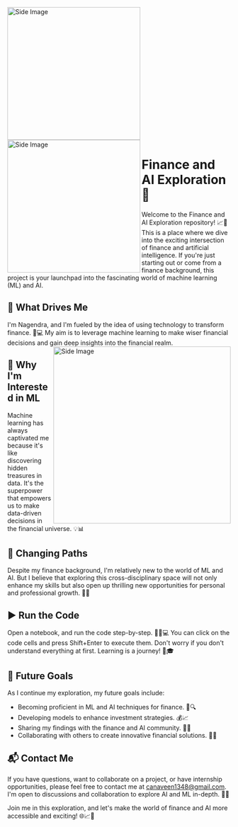 <img src="https://user-images.githubusercontent.com/74038190/212750672-2f3f2b50-c84f-4ed8-a60a-849ae69ff9df.gif" alt="Side Image" align="center" width="300"><img src="https://user-images.githubusercontent.com/74038190/240906093-9be4d344-6782-461a-b5a6-32a07bf7b34e.gif" alt="Side Image" align="left" width="300">


# Finance and AI Exploration 🚀

Welcome to the Finance and AI Exploration repository! 📈🤖 This is a place where we dive into the exciting intersection of finance and artificial intelligence. If you're just starting out or come from a finance background, this project is your launchpad into the fascinating world of machine learning (ML) and AI.

## 🌟 What Drives Me
I'm Nagendra, and I'm fueled by the idea of using technology to transform finance. 💼💻 My aim is to leverage machine learning to make wiser financial decisions and gain deep insights into the financial realm.
<img src="https://user-images.githubusercontent.com/74038190/235224431-e8c8c12e-6826-47f1-89fb-2ddad83b3abf.gif" alt="Side Image" align="right" width="400">
## 🤔 Why I'm Interested in ML
Machine learning has always captivated me because it's like discovering hidden treasures in data. It's the superpower that empowers us to make data-driven decisions in the financial universe. 💡📊

## 🚀 Changing Paths
Despite my finance background, I'm relatively new to the world of ML and AI. But I believe that exploring this cross-disciplinary space will not only enhance my skills but also open up thrilling new opportunities for personal and professional growth. 🌌💪

## ▶️ Run the Code
Open a notebook, and run the code step-by-step. 🏃‍♂️💻 You can click on the code cells and press Shift+Enter to execute them. Don't worry if you don't understand everything at first. Learning is a journey! 🌟🎓

## 🎯 Future Goals
As I continue my exploration, my future goals include:

- Becoming proficient in ML and AI techniques for finance. 🧠🔍
- Developing models to enhance investment strategies. 💰📈
- Sharing my findings with the finance and AI community. 🤝🌐
- Collaborating with others to create innovative financial solutions. 🚀🤖






## 📬 Contact Me
If you have questions, want to collaborate on a project, or have internship opportunities, please feel free to contact me at [canaveen1348@gmail.com](mailto:canaveen1348@gmail.com). I'm open to discussions and collaboration to explore AI and ML in-depth. 📧🤝

Join me in this exploration, and let's make the world of finance and AI more accessible and exciting! 🌐📈🤖


<!---
QuantumQuaser/QuantumQuaser is a ✨ special ✨ repository because its `README.md` (this file) appears on your GitHub profile.
You can click the Preview link to take a look at your changes.
--->

